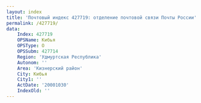 ```yaml
---
layout: index
title: 'Почтовый индекс 427719: отделение почтовой связи Почты России'
permalink: /427719/
data:
    Index: 427719
    OPSName: Кибья
    OPSType: О
    OPSSubm: 427714
    Region: 'Удмуртская Республика'
    Autonom: ''
    Area: 'Кизнерский район'
    City: Кибья
    City1: ''
    ActDate: '20001030'
    IndexOld: ''
---
```

